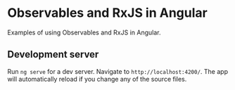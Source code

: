 # Observables and RxJS in Angular

Examples of using Observables and RxJS in Angular.


## Development server

Run `ng serve` for a dev server. Navigate to `http://localhost:4200/`. The app will automatically reload if you change any of the source files.


